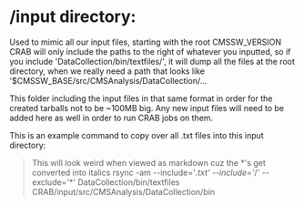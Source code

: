 
# /input directory:
Used to mimic all our input files, starting with the root CMSSW_VERSION
CRAB will only include the paths to the right of whatever you inputted, so if you include
'DataCollection/bin/textfiles/', it will dump all the files at the root directory, when we
really need a path that looks like '$CMSSW_BASE/src/CMSAnalysis/DataCollection/...

This folder including the input files in that same format in order for the created tarballs
not to be ~100MB big.
Any new input files will need to be added here as well in order to run CRAB jobs on them.

This is an example command to copy over all .txt files into this input directory:
> This will look weird when viewed as markdown cuz the \*'s get converted into italics
rsync -am --include='*.txt' --include='*/' --exclude='*' DataCollection/bin/textfiles CRAB/input/src/CMSAnalysis/DataCollection/bin
